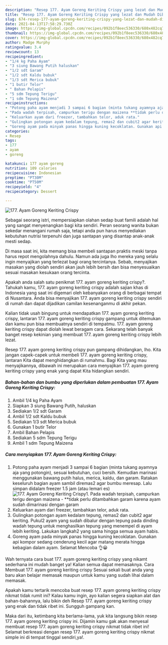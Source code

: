 ```yaml
---
description: "Resep 177. Ayam Goreng Keriting Crispy yang lezat dan Mudah Dibuat"
title: "Resep 177. Ayam Goreng Keriting Crispy yang lezat dan Mudah Dibuat"
slug: 674-resep-177-ayam-goreng-keriting-crispy-yang-lezat-dan-mudah-dibuat
date: 2021-04-13T17:58:29.730Z
image: https://img-global.cpcdn.com/recipes/092b1f8eec536330/680x482cq70/177-ayam-goreng-keriting-crispy-foto-resep-utama.jpg
thumbnail: https://img-global.cpcdn.com/recipes/092b1f8eec536330/680x482cq70/177-ayam-goreng-keriting-crispy-foto-resep-utama.jpg
cover: https://img-global.cpcdn.com/recipes/092b1f8eec536330/680x482cq70/177-ayam-goreng-keriting-crispy-foto-resep-utama.jpg
author: Madge Murphy
ratingvalue: 3.4
reviewcount: 13
recipeingredient:
- "1/4 kg Paha Ayam"
- "3 siung Bawang Putih haluskan"
- "1/2 sdt Garam"
- "1/2 sdt Kaldu bubuk"
- "1/3 sdt Merica bubuk"
- "1 butir Telor"
- " Bahan Pelapis"
- "5 sdm Tepung Terigu"
- "1 sdm Tepung Maizena"
recipeinstructions:
- "Potong paha ayam menjadi 3 sampai 6 bagian (minta tukang ayamnya aja yang potongin), sesuai kebutuhan, cuci bersih. Kemudian marinasi menggunakan bawang putih halus, merica, kaldu, dan garam. Ratakan keseluruh bagian ayam sambil diremas2 agar bumbu meresap. Lalu simpan didalam freezer 1.5 jam (atau lemari es)"
- "Pada wadah terpisah, campurkan terigu dengan maizena **tidak perlu ditambahkan garam karena ayam sudah dimarinasi dengan garam"
- "Keluarkan ayam dari freezer, tambahkan telor, aduk rata."
- "Gulingkan potongan ayam kedalam tepung, remas2 dan cubit2 agar keriting. Pukul2 ayam yang sudah dibalur dengan tepung pada dinding wadah tepung untuk menghasilkan tepung yang menempel di ayam lebih keriting. Lakukan langkah2 yang sama hingga semua ayam habis."
- "Goreng ayam pada minyak panas hingga kuning kecoklatan. Gunakan api kompor sedang cenderung kecil agar matang merata hingga kebagian dalam ayam. Selamat Mencoba 👌😀"
categories:
- Resep
tags:
- 177
- ayam
- goreng

katakunci: 177 ayam goreng 
nutrition: 109 calories
recipecuisine: Indonesian
preptime: "PT30M"
cooktime: "PT50M"
recipeyield: "4"
recipecategory: Dessert

---
```



![177. Ayam Goreng Keriting Crispy](https://img-global.cpcdn.com/recipes/092b1f8eec536330/680x482cq70/177-ayam-goreng-keriting-crispy-foto-resep-utama.jpg)

Sebagai seorang istri, mempersiapkan olahan sedap buat famili adalah hal yang sangat menyenangkan bagi kita sendiri. Peran seorang  wanita bukan sekedar menangani rumah saja, tetapi anda pun harus menyediakan kebutuhan nutrisi terpenuhi dan juga santapan yang disantap anak-anak mesti sedap.

Di masa  saat ini, kita memang bisa membeli santapan praktis meski tanpa harus repot mengolahnya dahulu. Namun ada juga lho mereka yang selalu ingin menyajikan yang terlezat bagi orang tercintanya. Sebab, menyajikan masakan yang diolah sendiri akan jauh lebih bersih dan bisa menyesuaikan sesuai masakan kesukaan orang tercinta. 



Apakah anda salah satu penikmat 177. ayam goreng keriting crispy?. Tahukah kamu, 177. ayam goreng keriting crispy adalah sajian khas di Indonesia yang saat ini digemari oleh kebanyakan orang di berbagai tempat di Nusantara. Anda bisa menyajikan 177. ayam goreng keriting crispy sendiri di rumah dan dapat dijadikan camilan kesenanganmu di akhir pekan.

Kalian tidak usah bingung untuk mendapatkan 177. ayam goreng keriting crispy, lantaran 177. ayam goreng keriting crispy gampang untuk ditemukan dan kamu pun bisa membuatnya sendiri di tempatmu. 177. ayam goreng keriting crispy dapat diolah lewat beragam cara. Sekarang telah banyak banget resep kekinian yang membuat 177. ayam goreng keriting crispy lebih lezat.

Resep 177. ayam goreng keriting crispy pun gampang dihidangkan, lho. Kita jangan capek-capek untuk membeli 177. ayam goreng keriting crispy, lantaran Kita dapat menghidangkan di rumahmu. Bagi Kita yang mau menyajikannya, dibawah ini merupakan cara menyajikan 177. ayam goreng keriting crispy yang enak yang dapat Kita hidangkan sendiri.

<!--inarticleads1-->

##### Bahan-bahan dan bumbu yang diperlukan dalam pembuatan 177. Ayam Goreng Keriting Crispy:

1. Ambil 1/4 kg Paha Ayam
1. Siapkan 3 siung Bawang Putih, haluskan
1. Sediakan 1/2 sdt Garam
1. Ambil 1/2 sdt Kaldu bubuk
1. Sediakan 1/3 sdt Merica bubuk
1. Gunakan 1 butir Telor
1. Ambil  Bahan Pelapis
1. Sediakan 5 sdm Tepung Terigu
1. Ambil 1 sdm Tepung Maizena




<!--inarticleads2-->

##### Cara menyiapkan 177. Ayam Goreng Keriting Crispy:

1. Potong paha ayam menjadi 3 sampai 6 bagian (minta tukang ayamnya aja yang potongin), sesuai kebutuhan, cuci bersih. Kemudian marinasi menggunakan bawang putih halus, merica, kaldu, dan garam. Ratakan keseluruh bagian ayam sambil diremas2 agar bumbu meresap. Lalu simpan didalam freezer 1.5 jam (atau lemari es)
<img src="https://img-global.cpcdn.com/steps/d4e872483274678f/160x128cq70/177-ayam-goreng-keriting-crispy-langkah-memasak-1-foto.jpg" alt="177. Ayam Goreng Keriting Crispy">1. Pada wadah terpisah, campurkan terigu dengan maizena - **tidak perlu ditambahkan garam karena ayam sudah dimarinasi dengan garam
1. Keluarkan ayam dari freezer, tambahkan telor, aduk rata.
1. Gulingkan potongan ayam kedalam tepung, remas2 dan cubit2 agar keriting. Pukul2 ayam yang sudah dibalur dengan tepung pada dinding wadah tepung untuk menghasilkan tepung yang menempel di ayam lebih keriting. Lakukan langkah2 yang sama hingga semua ayam habis.
1. Goreng ayam pada minyak panas hingga kuning kecoklatan. Gunakan api kompor sedang cenderung kecil agar matang merata hingga kebagian dalam ayam. Selamat Mencoba 👌😀




Wah ternyata cara buat 177. ayam goreng keriting crispy yang nikamt sederhana ini mudah banget ya! Kalian semua dapat memasaknya. Cara Membuat 177. ayam goreng keriting crispy Sesuai sekali buat anda yang baru akan belajar memasak maupun untuk kamu yang sudah lihai dalam memasak.

Apakah kamu tertarik mencoba buat resep 177. ayam goreng keriting crispy nikmat tidak rumit ini? Kalau kamu ingin, ayo kalian segera siapkan alat dan bahan-bahannya, lalu bikin deh Resep 177. ayam goreng keriting crispy yang enak dan tidak ribet ini. Sungguh gampang kan. 

Maka dari itu, ketimbang kita berlama-lama, yuk kita langsung bikin resep 177. ayam goreng keriting crispy ini. Dijamin kamu gak akan menyesal membuat resep 177. ayam goreng keriting crispy nikmat tidak ribet ini! Selamat berkreasi dengan resep 177. ayam goreng keriting crispy nikmat simple ini di tempat tinggal sendiri,ya!.

